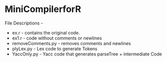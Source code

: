 # MiniCompilerforR

File Descriptions - 
- ex.r - contains the original code.
- ex1.r - code without comments or newlines
- removeComments.py - removes comments and newlines
- plyLex.py - Lex code to generate Tokens
- YaccOnly.py - Yacc code that generates parseTree + intermediate Code


